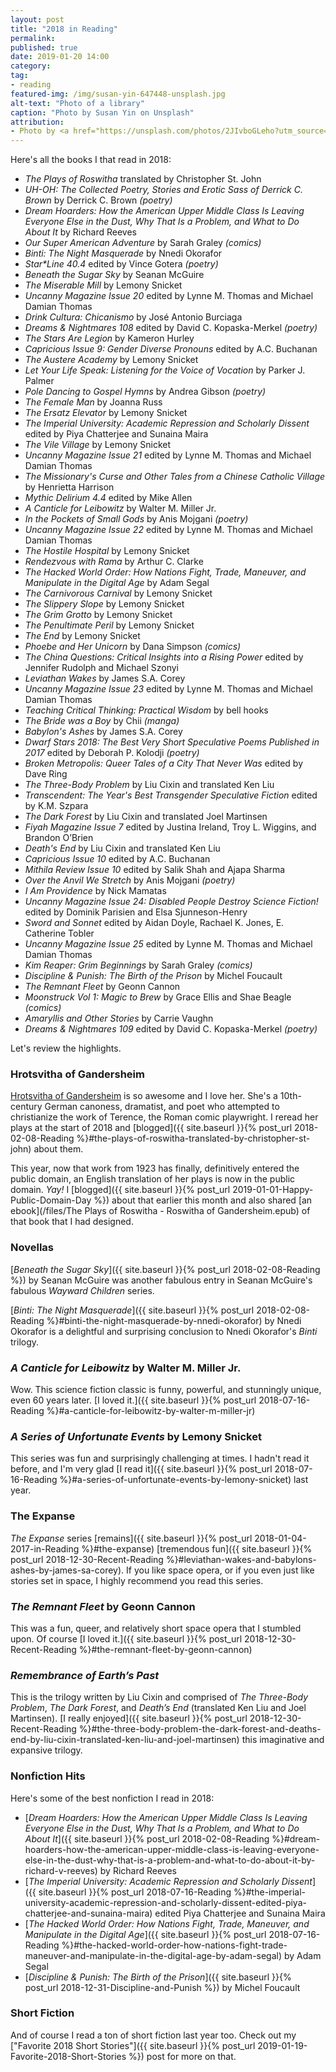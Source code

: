 ```yaml
---
layout: post
title: "2018 in Reading"
permalink:
published: true
date: 2019-01-20 14:00
category:
tag:
- reading
featured-img: /img/susan-yin-647448-unsplash.jpg
alt-text: "Photo of a library"
caption: "Photo by Susan Yin on Unsplash"
attribution:
- Photo by <a href="https://unsplash.com/photos/2JIvboGLeho?utm_source=unsplash&utm_medium=referral&utm_content=creditCopyText">Susan Yin</a> on <a href="https://unsplash.com/?utm_source=unsplash&utm_medium=referral&utm_content=creditCopyText">Unsplash</a>
---
```


Here's all the books I that read in 2018:

- _The Plays of Roswitha_ translated by Christopher St. John
- _UH-OH: The Collected Poetry, Stories and Erotic Sass of Derrick C. Brown_ by Derrick C. Brown _(poetry)_
- _Dream Hoarders: How the American Upper Middle Class Is Leaving Everyone Else in the Dust, Why That Is a Problem, and What to Do About It_ by Richard Reeves
- _Our Super American Adventure_ by Sarah Graley _(comics)_
- _Binti: The Night Masquerade_ by Nnedi Okorafor
- _Star*Line 40.4_ edited by Vince Gotera _(poetry)_
- _Beneath the Sugar Sky_ by Seanan McGuire
- _The Miserable Mill_ by Lemony Snicket
- _Uncanny Magazine Issue 20_ edited by Lynne M. Thomas and Michael Damian Thomas
- _Drink Cultura: Chicanismo_ by José Antonio Burciaga
- _Dreams & Nightmares 108_ edited by David C. Kopaska-Merkel _(poetry)_
- _The Stars Are Legion_ by Kameron Hurley
- _Capricious Issue 9: Gender Diverse Pronouns_ edited by A.C. Buchanan
- _The Austere Academy_ by Lemony Snicket
- _Let Your Life Speak: Listening for the Voice of Vocation_ by Parker J. Palmer
- _Pole Dancing to Gospel Hymns_ by Andrea Gibson _(poetry)_
- _The Female Man_ by Joanna Russ
- _The Ersatz Elevator_ by Lemony Snicket
- _The Imperial University: Academic Repression and Scholarly Dissent_ edited by Piya Chatterjee and Sunaina Maira
- _The Vile Village_ by Lemony Snicket
- _Uncanny Magazine Issue 21_ edited by Lynne M. Thomas and Michael Damian Thomas
- _The Missionary's Curse and Other Tales from a Chinese Catholic Village_ by Henrietta Harrison
- _Mythic Delirium 4.4_ edited by Mike Allen
- _A Canticle for Leibowitz_ by Walter M. Miller Jr.
- _In the Pockets of Small Gods_ by Anis Mojgani _(poetry)_
- _Uncanny Magazine Issue 22_ edited by Lynne M. Thomas and Michael Damian Thomas
- _The Hostile Hospital_ by Lemony Snicket
- _Rendezvous with Rama_ by Arthur C. Clarke
- _The Hacked World Order: How Nations Fight, Trade, Maneuver, and Manipulate in the Digital Age_ by Adam Segal
- _The Carnivorous Carnival_ by Lemony Snicket
- _The Slippery Slope_ by Lemony Snicket
- _The Grim Grotto_ by Lemony Snicket
- _The Penultimate Peril_ by Lemony Snicket
- _The End_ by Lemony Snicket
- _Phoebe and Her Unicorn_ by Dana Simpson _(comics)_
- _The China Questions: Critical Insights into a Rising Power_ edited by Jennifer Rudolph and Michael Szonyi
- _Leviathan Wakes_ by James S.A. Corey
- _Uncanny Magazine Issue 23_ edited by Lynne M. Thomas and Michael Damian Thomas
- _Teaching Critical Thinking: Practical Wisdom_ by bell hooks
- _The Bride was a Boy_ by Chii _(manga)_
- _Babylon's Ashes_ by James S.A. Corey
- _Dwarf Stars 2018: The Best Very Short Speculative Poems Published in 2017_ edited by Deborah P. Kolodji _(poetry)_
- _Broken Metropolis: Queer Tales of a City That Never Was_ edited by Dave Ring
- _The Three-Body Problem_ by Liu Cixin and translated Ken Liu
- _Transcendent: The Year's Best Transgender Speculative Fiction_ edited by K.M. Szpara
- _The Dark Forest_ by Liu Cixin and translated Joel Martinsen
- _Fiyah Magazine Issue 7_ edited by Justina Ireland, Troy L. Wiggins, and Brandon O’Brien
- _Death's End_ by Liu Cixin and translated Ken Liu
- _Capricious Issue 10_ edited by A.C. Buchanan
- _Mithila Review Issue 10_ edited by Salik Shah and Ajapa Sharma
- _Over the Anvil We Stretch_ by Anis Mojgani _(poetry)_
- _I Am Providence_ by Nick Mamatas
- _Uncanny Magazine Issue 24: Disabled People Destroy Science Fiction!_ edited by Dominik Parisien and Elsa Sjunneson-Henry
- _Sword and Sonnet_ edited by Aidan Doyle, Rachael K. Jones, E. Catherine Tobler
- _Uncanny Magazine Issue 25_ edited by Lynne M. Thomas and Michael Damian Thomas
- _Kim Reaper: Grim Beginnings_ by Sarah Graley _(comics)_
- _Discipline & Punish: The Birth of the Prison_ by Michel Foucault
- _The Remnant Fleet_ by Geonn Cannon
- _Moonstruck Vol 1: Magic to Brew_ by Grace Ellis and Shae Beagle _(comics)_
- _Amaryllis and Other Stories_ by Carrie Vaughn
- _Dreams & Nightmares 109_ edited by David C. Kopaska-Merkel _(poetry)_

Let's review the highlights.

### Hrotsvitha of Gandersheim

[Hrotsvitha of Gandersheim](https://en.wikipedia.org/wiki/Hrotsvitha) is so awesome and I love her. She's a 10th-century German canoness, dramatist, and poet who attempted to christianize the work of Terence, the Roman comic playwright. I reread her plays at the start of 2018 and [blogged]({{ site.baseurl }}{% post_url 2018-02-08-Reading %}#the-plays-of-roswitha-translated-by-christopher-st-john) about them.

This year, now that work from 1923 has finally, definitively entered the public domain, an English translation of her plays is now in the public domain. *Yay!* I [blogged]({{ site.baseurl }}{% post_url 2019-01-01-Happy-Public-Domain-Day %}) about that earlier this month and also shared [an ebook](/files/The Plays of Roswitha - Roswitha of Gandersheim.epub) of that book that I had designed.

### Novellas

[*Beneath the Sugar Sky*]({{ site.baseurl }}{% post_url 2018-02-08-Reading %}) by Seanan McGuire was another fabulous entry in Seanan McGuire's fabulous *Wayward Children* series.

[*Binti: The Night Masquerade*]({{ site.baseurl }}{% post_url 2018-02-08-Reading %}#binti-the-night-masquerade-by-nnedi-okorafor) by Nnedi Okorafor is a delightful and surprising conclusion to Nnedi Okorafor's *Binti* trilogy.

### *A Canticle for Leibowitz* by Walter M. Miller Jr.

Wow. This science fiction classic is funny, powerful, and stunningly unique, even 60 years later. [I loved it.]({{ site.baseurl }}{% post_url 2018-07-16-Reading %}#a-canticle-for-leibowitz-by-walter-m-miller-jr)

### *A Series of Unfortunate Events* by Lemony Snicket

This series was fun and surprisingly challenging at times. I hadn't read it before, and I'm very glad [I read it]({{ site.baseurl }}{% post_url 2018-07-16-Reading %}#a-series-of-unfortunate-events-by-lemony-snicket) last year.

### The Expanse

*The Expanse* series [remains]({{ site.baseurl }}{% post_url 2018-01-04-2017-in-Reading %}#the-expanse) [tremendous fun]({{ site.baseurl }}{% post_url 2018-12-30-Recent-Reading %}#leviathan-wakes-and-babylons-ashes-by-james-sa-corey). If you like space opera, or if you even just like stories set in space, I highly recommend you read this series.

### *The Remnant Fleet* by Geonn Cannon

This was a fun, queer, and relatively short space opera that I stumbled upon. Of course [I loved it.]({{ site.baseurl }}{% post_url 2018-12-30-Recent-Reading %}#the-remnant-fleet-by-geonn-cannon)

### *Remembrance of Earth’s Past*

This is the trilogy written by Liu Cixin and comprised of *The Three-Body Problem*, *The Dark Forest*, and *Death’s End* (translated Ken Liu and Joel Martinsen). [I really enjoyed]({{ site.baseurl }}{% post_url 2018-12-30-Recent-Reading %}#the-three-body-problem-the-dark-forest-and-deaths-end-by-liu-cixin-translated-ken-liu-and-joel-martinsen) this imaginative and expansive trilogy.

### Nonfiction Hits

Here's some of the best nonfiction I read in 2018:

* [*Dream Hoarders: How the American Upper Middle Class Is Leaving Everyone Else in the Dust, Why That Is a Problem, and What to Do About It*]({{ site.baseurl }}{% post_url 2018-02-08-Reading %}#dream-hoarders-how-the-american-upper-middle-class-is-leaving-everyone-else-in-the-dust-why-that-is-a-problem-and-what-to-do-about-it-by-richard-v-reeves) by Richard Reeves
* [*The Imperial University: Academic Repression and Scholarly Dissent*]({{ site.baseurl }}{% post_url 2018-07-16-Reading %}#the-imperial-university-academic-repression-and-scholarly-dissent-edited-piya-chatterjee-and-sunaina-maira) edited Piya Chatterjee and Sunaina Maira
* [*The Hacked World Order: How Nations Fight, Trade, Maneuver, and Manipulate in the Digital Age*]({{ site.baseurl }}{% post_url 2018-07-16-Reading %}#the-hacked-world-order-how-nations-fight-trade-maneuver-and-manipulate-in-the-digital-age-by-adam-segal) by Adam Segal
* [*Discipline & Punish: The Birth of the Prison*]({{ site.baseurl }}{% post_url 2018-12-31-Discipline-and-Punish %}) by Michel Foucault

### Short Fiction

And of course I read a ton of short fiction last year too. Check out my ["Favorite 2018 Short Stories"]({{ site.baseurl }}{% post_url 2019-01-19-Favorite-2018-Short-Stories %}) post for more on that.
